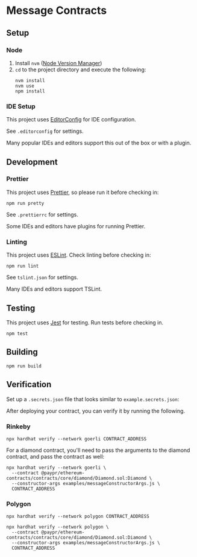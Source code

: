 # Message Contracts

## Setup

### Node

1.  Install `nvm` ([Node Version Manager](https://github.com/nvm-sh/nvm))
2.  `cd` to the project directory and execute the following:
    ```
    nvm install
    nvm use
    npm install
    ```

### IDE Setup

This project uses [EditorConfig](https://editorconfig.org/) for IDE configuration.

See `.editorconfig` for settings.

Many popular IDEs and editors support this out of the box or with a plugin.

## Development

### Prettier

This project uses [Prettier](https://prettier.io/), so please run it before checking in:

```
npm run pretty
```

See `.prettierrc` for settings.

Some IDEs and editors have plugins for running Prettier.

### Linting

This project uses [ESLint](https://eslint.org/). Check linting before checking in:

```
npm run lint
```

See `tslint.json` for settings.

Many IDEs and editors support TSLint.

## Testing

This project uses [Jest](https://jestjs.io/) for testing. Run tests before checking in.

```
npm test
```

## Building

```
npm run build
```

## Verification

Set up a `.secrets.json` file that looks similar to `example.secrets.json`:

After deploying your contract, you can verify it by running the following.

### Rinkeby
```
npx hardhat verify --network goerli CONTRACT_ADDRESS
```

For a diamond contract, you'll need to pass the arguments to the diamond contract, and pass the contract as well:

```
npx hardhat verify --network goerli \
  --contract @paypr/ethereum-contracts/contracts/core/diamond/Diamond.sol:Diamond \
  --constructor-args examples/messageConstructorArgs.js \
  CONTRACT_ADDRESS
```

### Polygon
```
npx hardhat verify --network polygon CONTRACT_ADDRESS
```

```
npx hardhat verify --network polygon \
  --contract @paypr/ethereum-contracts/contracts/core/diamond/Diamond.sol:Diamond \
  --constructor-args examples/messageConstructorArgs.js \
  CONTRACT_ADDRESS
```
